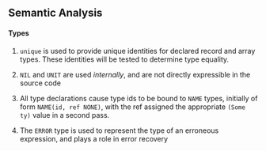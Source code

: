 ## Semantic Analysis

#### Types

1. `unique` is used to provide unique identities for declared record and array
types. These identities will be tested to determine type equality.

2. `NIL` and `UNIT` are used _internally_, and are not directly expressible in the source
code

3. All type declarations cause type ids to be bound to `NAME` types, initially of form
`NAME(id, ref NONE)`, with the ref assigned the appropriate `(Some ty)` value in a second
pass.

4. The `ERROR` type is used to represent the type of an erroneous expression, and plays a
role in error recovery
